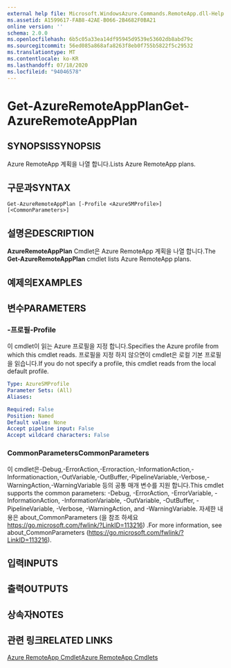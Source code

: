 ```yaml
---
external help file: Microsoft.WindowsAzure.Commands.RemoteApp.dll-Help.xml
ms.assetid: A1599617-FAB8-42AE-B066-2B4682F0BA21
online version: ''
schema: 2.0.0
ms.openlocfilehash: 6b5c05a33ea14df95945d9539e53602db8abd79c
ms.sourcegitcommit: 56ed085a868afa8263f8eb0f755b5822f5c29532
ms.translationtype: MT
ms.contentlocale: ko-KR
ms.lasthandoff: 07/18/2020
ms.locfileid: "94046578"
---
```

# <span data-ttu-id="e0aff-101">Get-AzureRemoteAppPlan</span><span class="sxs-lookup"><span data-stu-id="e0aff-101">Get-AzureRemoteAppPlan</span></span>

## <span data-ttu-id="e0aff-102">SYNOPSIS</span><span class="sxs-lookup"><span data-stu-id="e0aff-102">SYNOPSIS</span></span>
<span data-ttu-id="e0aff-103">Azure RemoteApp 계획을 나열 합니다.</span><span class="sxs-lookup"><span data-stu-id="e0aff-103">Lists Azure RemoteApp plans.</span></span>

## <span data-ttu-id="e0aff-104">구문과</span><span class="sxs-lookup"><span data-stu-id="e0aff-104">SYNTAX</span></span>

```
Get-AzureRemoteAppPlan [-Profile <AzureSMProfile>] [<CommonParameters>]
```

## <span data-ttu-id="e0aff-105">설명은</span><span class="sxs-lookup"><span data-stu-id="e0aff-105">DESCRIPTION</span></span>
<span data-ttu-id="e0aff-106">**AzureRemoteAppPlan** Cmdlet은 Azure RemoteApp 계획을 나열 합니다.</span><span class="sxs-lookup"><span data-stu-id="e0aff-106">The **Get-AzureRemoteAppPlan** cmdlet lists Azure RemoteApp plans.</span></span>

## <span data-ttu-id="e0aff-107">예제의</span><span class="sxs-lookup"><span data-stu-id="e0aff-107">EXAMPLES</span></span>

## <span data-ttu-id="e0aff-108">변수</span><span class="sxs-lookup"><span data-stu-id="e0aff-108">PARAMETERS</span></span>

### <span data-ttu-id="e0aff-109">-프로필</span><span class="sxs-lookup"><span data-stu-id="e0aff-109">-Profile</span></span>
<span data-ttu-id="e0aff-110">이 cmdlet이 읽는 Azure 프로필을 지정 합니다.</span><span class="sxs-lookup"><span data-stu-id="e0aff-110">Specifies the Azure profile from which this cmdlet reads.</span></span>
<span data-ttu-id="e0aff-111">프로필을 지정 하지 않으면이 cmdlet은 로컬 기본 프로필을 읽습니다.</span><span class="sxs-lookup"><span data-stu-id="e0aff-111">If you do not specify a profile, this cmdlet reads from the local default profile.</span></span>

```yaml
Type: AzureSMProfile
Parameter Sets: (All)
Aliases: 

Required: False
Position: Named
Default value: None
Accept pipeline input: False
Accept wildcard characters: False
```

### <span data-ttu-id="e0aff-112">CommonParameters</span><span class="sxs-lookup"><span data-stu-id="e0aff-112">CommonParameters</span></span>
<span data-ttu-id="e0aff-113">이 cmdlet은-Debug,-ErrorAction,-Erroraction,-InformationAction,-Informationaction,-OutVariable,-OutBuffer,-PipelineVariable,-Verbose,-WarningAction,-WarningVariable 등의 공통 매개 변수를 지원 합니다.</span><span class="sxs-lookup"><span data-stu-id="e0aff-113">This cmdlet supports the common parameters: -Debug, -ErrorAction, -ErrorVariable, -InformationAction, -InformationVariable, -OutVariable, -OutBuffer, -PipelineVariable, -Verbose, -WarningAction, and -WarningVariable.</span></span> <span data-ttu-id="e0aff-114">자세한 내용은 about_CommonParameters (을 참조 하세요 https://go.microsoft.com/fwlink/?LinkID=113216) .</span><span class="sxs-lookup"><span data-stu-id="e0aff-114">For more information, see about_CommonParameters (https://go.microsoft.com/fwlink/?LinkID=113216).</span></span>

## <span data-ttu-id="e0aff-115">입력</span><span class="sxs-lookup"><span data-stu-id="e0aff-115">INPUTS</span></span>

## <span data-ttu-id="e0aff-116">출력</span><span class="sxs-lookup"><span data-stu-id="e0aff-116">OUTPUTS</span></span>

## <span data-ttu-id="e0aff-117">상속자</span><span class="sxs-lookup"><span data-stu-id="e0aff-117">NOTES</span></span>

## <span data-ttu-id="e0aff-118">관련 링크</span><span class="sxs-lookup"><span data-stu-id="e0aff-118">RELATED LINKS</span></span>

[<span data-ttu-id="e0aff-119">Azure RemoteApp Cmdlet</span><span class="sxs-lookup"><span data-stu-id="e0aff-119">Azure RemoteApp Cmdlets</span></span>](./Azure.RemoteApp.md)


